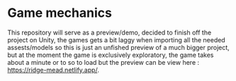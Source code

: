 # Game mechanics

This repository will serve as a preview/demo, decided to finish off the project on Unity, the games gets a bit laggy
when importing all the needed assests/models so this is just an unfished preview of a much bigger project, but at the moment 
the game is exclusively exploratory, the game takes about a minute or to so to load but the preview can be view here : https://ridge-mead.netlify.app/.
